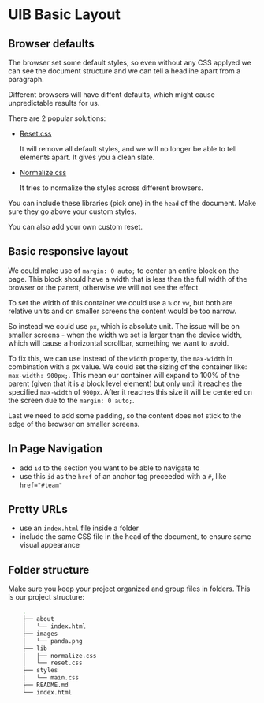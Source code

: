# UIB Basic Layout

## Browser defaults

The browser set some default styles, so even without any CSS applyed we can see the document structure and we can tell a headline apart from a paragraph.

Different browsers will have diffent defaults, which might cause unpredictable results for us.

There are 2 popular solutions:

* [Reset.css](https://meyerweb.com/eric/tools/css/reset/)

    It will remove all default styles, and we will no longer be able to tell elements apart. It gives you a clean slate.

* [Normalize.css]( https://necolas.github.io/normalize.css/ )

    It tries to normalize the styles across different browsers.

You can include these libraries (pick one) in the `head` of the document. Make sure they go above your custom styles.

You can also add your own custom reset.

## Basic responsive layout

We could make use of `margin: 0 auto;` to center an entire block on the page.
This block should have a width that is less than the full width of the browser or the parent, otherwise we will not see the effect.

To set the width of this container we could use a `%` or `vw`, but both are relative units and on smaller screens the content would be too narrow.

So instead we could use `px`, which is absolute unit. The issue will be on smaller screens - when the width we set is larger than the device width, which will cause a horizontal scrollbar, something we want to avoid.

To fix this, we can use instead of the `width` property, the `max-width` in combination with a px value.
We could set the sizing of the container like: `max-width: 900px;`. This mean our container will expand to 100% of the parent (given that it is a block level element) but only until it reaches the specified `max-width` of `900px`. After it reaches this size it will be centered on the screen due to the `margin: 0 auto;`. 

Last we need to add some padding, so the content does not stick to the edge of the browser on smaller screens.

## In Page Navigation

- add `id` to the section you want to be able to navigate to
- use this `id` as the `href` of an anchor tag preceeded with a `#`, like `href="#team"`

## Pretty URLs

- use an `index.html` file inside a folder
- include the same CSS file in the head of the document, to ensure same visual appearance

## Folder structure

Make sure you keep your project organized and group files in folders. This is our project structure:

```bash
    .
    ├── about
    │   └── index.html
    ├── images
    │   └── panda.png
    ├── lib
    │   ├── normalize.css
    │   └── reset.css
    ├── styles
    │   └── main.css
    ├── README.md
    └── index.html
```